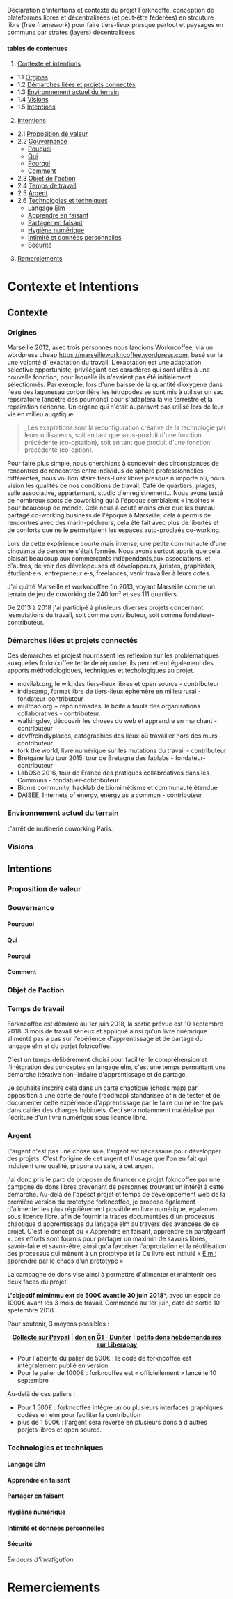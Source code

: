 Déclaration d'intentions et contexte du projet Forkncoffe, conception de plateformes libres et décentralisées (et peut-être fédérées) en strcuture libre (free framework) pour faire tiers-lieux presque partout et paysages en communs par strates (layers) décentralisées.

#### tables de contenues
1. [Contexte et intentions](#contexte-et-intentions)
  + 1.1 [Orgines](#origines)
  + 1.2 [Démarches liées et projets connectés](#démarches-liées-et-projets-connectés)
  + 1.3 [Environnement actuel du terrain](#environnement-actuels-du-terrain)
  + 1.4 [Visions](#visions)
  + 1.5 [Intentions](#intentions)
2. [Intentions](#intentions)
  + 2.1 [Proposition de valeur](#proposition-de-valeur)
  + 2.2 [Gouvernance](#gouvernance)
    + [Pouquoi](#pourquoi)
    + [Qui](#qui)
    + [Pourqui](#pourqui)
    + [Comment](#comment)
  + 2.3 [Objet de l'action](#objet-de-l'action)
  + 2.4 [Temps de travail](#temps-de-travail)
  + 2.5 [Argent](#argent)
  + 2.6 [Technologies et techniques](#technologies-et-techniques)
    + [Langage Elm](#langage-elm)
    + [Apprendre en faisant](#apprendre-en-faisant)
    + [Partager en faisant](#partager-faisant)
    + [Hygiène numérique](#hygiène-numérique)
    + [Intimité et données personnelles](#intimité-et-données-personnelles)
    + [Sécurité](#sécurité)
3. [Remerciements](#remerciements)

# Contexte et Intentions

## Contexte

### Origines

Marseille 2012, avec trois personnes nous lancions Workncoffee, via un wordpress cheap <https://marseilleworkncoffee.wordpress.com>, basé sur la une volonté d''exaptation du travail. L'exaptation est une adaptation sélective opportuniste, privilégiant des caractères qui sont utiles à une nouvelle fonction, pour laquelle ils n'avaient pas été initialement sélectionnés. Par exemple, lors d'une baisse de la quantité d’oxygène dans l'eau des lagunesau corbonifère les tétropodes se sont mis à utiliser un sac repsiratoire (ancêtre des poumons) pour s'adapterà  la vie terrestre et la repsiration aérienne. Un organe qui n'était auparavnt pas utilisé lors de leur vie en milieu auqatique.

> _Les exaptations sont la reconfiguration créative de la technologie par leurs utilisateurs, soit en tant que sous-produit d'une fonction précédente (co-optation), soit en tant que produit d'une fonction précédente (co-option). 

Pour faire plus simple, nous cherchions à concevoir des circonstances de rencontres de rencontres entre individus de sphère professionnelles différentes, nous voulion sfaire tiers-liuex libres presque n'importe où, nous vision les qualités de nos conditions de travail. Café de quartiers, plages, salle associative, appartement, studio d'enregistrement... Nous avons testé de nombreux spots de coworking qui à l'époque semblaient « insolites » pour beaucoup de monde. Cela nous à couté moins cher que les bureau partagé co-working business de l'époque à Marseille, cela à permis de rencontres avec des marin-pécheurs, cela été fait avec plus de libertés et de conforts que ne le permettaient les espaces auto-proclaés co-working.

Lors de cette expérience courte mais intense, une petite communauté d'une cinquante de personne s'était formée. Nous avons surtout appris que cela plaisait beaucoup aux commerçants indépendants,aux associations, et d'autres, de voir des dévelopeuses et développeurs, juristes, graphistes, étudiant⋅e⋅s, entrepreneur⋅e⋅s, freelances, venir travailler à leurs cotés.

J'ai quitté Marseille et workncoffee fin 2013, voyant Marseille comme un terrain de jeu de coworking de 240 km² et ses 111 quartiers.

De 2013 à 2018 j'ai participé à plusieurs diverses projets concernant lesmutations du travail, soit comme contributeur, soit comme fondatuer-contributeur.

### Démarches liées et projets connectés

Ces démarches et projest nourrissent les réfléxion sur les problématiques auxquelles forkncoffee tente de répondre, ils permettent également des apports méthodologiques, techniques et techologiques au projet.

+ movilab.org, le wiki des tiers-lieux libres et open source - contributeur
+ indiecamp, format libre de tiers-lieux éphémère en milieu rural - fondateur-contributeur
+ multbao.org + repo nomades, la boite à touils des organisations collaboratives - contributeur.
+ walkingdev, découvrir les choses du web et apprendre en marchant - contributeur
+ devffreindlyplaces, catographies des lieux où travailler hors des murs - contributeur
+ fork the world, livre numérique sur les mutations du travail - contributeur
+ Bretgane lab tour 2015, tour de Bretagne des fablabs - fondateur-contributeur
+ LabOSe 2016, tour de France des pratiques collabroatives dans les Communs - fondatuer-cobtributeur
+ Biome community, hacklab de biomimétisme et communauté étendue
+ DAISEE, Internets of energy, energy as a common - contributeur

### Environnement actuel du terrain

L'arrêt de mutinerie coworking Paris.

### Visions

## Intentions

### Proposition de valeur

### Gouvernance

#### Pourquoi

#### Qui

#### Pourqui

#### Comment

### Objet de l'action

### Temps de travail

Forkncoffee est démarré au 1er juin 2018, la sortie prévue est 10 septembre 2018. 3 mois de travail sérieux et appliqué ainsi qu'un livre nuémrique alimenté pas à pas sur l'epérience d'apprentissage et de partage du langage elm et du porjet fokncoffee.

C'est un temps délibérément choisi pour faciliter le compréhension et l'inétgration des conceptes en langage elm, c'est une temps permattant une démarche itérative non-linéaire d'apprentissage et de partage.

Je souhaite inscrire cela dans un carte chaotique (choas map) par opposition à une carte de route (raodmap) standarisée afin de tester et de documenter cette expérience d'apprentissage par le faire qui ne rentre pas dans cahier des charges habituels. Ceci sera notamment matérialisé par l'écriture d'un livre numérique sous licence libre. 

### Argent

L'argent n'est pas une chose sale, l'argent est nécessaire pour développer des projets. C'est l'origine de cet argent et l'usage que l'on en fait qui induisent une qualité, propore ou sale, à cet argent.

j'ai donc pris le parti de proposer de financer ce projet fokncoffee par une campgne de dons libres provenant de personnes trouvant un intérêt à cette démarche. Au-delà de l'apesct projet et temps de développement web de la première version du prototype forkncoffee, je propose également d'alimenter les plus régulièrement possible en livre numérique, également sous licence libre, afin de fournir la traces documentées d'un processus chaotique d'apprentissage du langage elm au travers des avancées de ce projet. C'est le concept du « Apprendre en faisant, apprendre en paratgeant ». ces efforts sont fournis pour partager un maximin de savoirs libres, savoir-faire et savoir-être, ainsi qu'à favoriser l'approriation et la réutilisation des processus qui mènent à un prototype et la Ce livre est intitulé « [Elm : apprendre par le chaos d'un prototype](https://xavcc.gitbooks.io/elm-chaos/content) »

La campagne de dons vise ainsi à permettre d'alimenter et maintenir ces deux faces du projet.

**L'objectif miminmu ext de 500€ avant le 30 juin 2018***, avec un espoir de 1000€ avant les 3 mois de travail. Commencé au 1er juin, date de sortie 10 spetembre 2018. 

Pour soutenir, 3 moyens possibles : 

<p align="center">
    <b><a href="https://paypal.me/pools/c/84Ug9UH2cW">Collecte sur Paypal</a></b>
    |
    <b><a href="https://g1.duniter.fr#/app/wot/92UU85KeAXuVjvnfyXWxPkcTSeE68Ftt4D53tJVVNrgN/Xavier%20Coadic">don en Ğ1 - Duniter</a></b>
    |
   <b><a href="https://liberapay.com/Xav.CC">petits dons hébdomandaires sur Liberapay</a></b>
</p>

+ Pour l'atteinte du palier de 500€ : le code de forkncoffee est intégralement publié en version 
+ Pour le palier de 1000€ : forkncoffee est « officiellement » lancé le 10 septembre

Au-delà de ces paliers :

+ Pour 1 500€ : forkncoffee intègre un ou plusieurs interfaces graphiques codées en elm pour faciliter la contribution
+ plus de 1 500€ : l'argent sera reversé en plusieurs dons à d'autres porjets libres et open source.

### Technologies et techniques

#### Langage Elm

#### Apprendre en faisant

#### Partager en faisant

#### Hygiène numérique

#### Intimité et données personnelles

#### Sécurité 
_En cours d'invetigation_

# Remerciements
